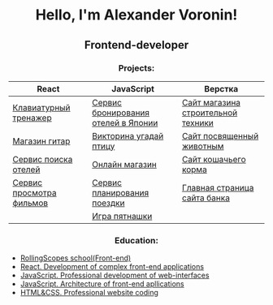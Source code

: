 <h1 align="center">Hello, I'm Alexander Voronin!</h1> 

<h2 align="center">
  Frontend-developer
</h2>

<h3 align="center"><b>Projects:</b></h3>
<table>
<thead>
<tr>
  <th><b>React</b></th>
  <th><b>JavaScript</b></th>
  <th><b>Верстка</b></th>
</tr>
</thead>
<tbody>
<tr>
  <td><a href="https://github.com/sanich123/keyboardTrainer">Клавиатурный тренажер</a></td>
  <td><a href="https://github.com/sanich123/japanBooking">Сервис бронирования отелей в Японии</a></td>

  <td><a href="https://github.com/sanich123/technomart">Сайт магазина строительной техники</a></td>
</tr>
  <tr>
  <td><a href="https://github.com/sanich123/guitarShop">Магазин гитар</a></td>
<td><a href="https://github.com/sanich123/songBird">Викторина угадай птицу</a></td>
    <td><a href="https://github.com/sanich123/onlineZoo">Сайт посвященный животным</a></td>
</tr>
    <tr>
  <td><a href="https://github.com/sanich123/sixCities">Сервис поиска отелей</a></td>
<td><a href="https://github.com/sanich123/onlineStore">Онлайн магазин</a></td>
      <td><a href="https://github.com/sanich123/CatsEnergy">Сайт кошачьего корма</a></td>
</tr>
      <tr>
  <td><a href="https://github.com/sanich123/whatToWatch">Сервис просмотра фильмов</a></td>
<td><a href="https://github.com/sanich123/bigTrip">Сервис планирования поездки</a></td>
  <td><a href="https://github.com/sanich123/ligaBank">Главная страница сайта банка</a></td>
</tr>
  <td></td>
<td><a href="https://github.com/sanich123/gemPuzzle">Игра пятнашки</a></td>
    <td></td>
</tr>
</tbody>
</table>

<h3 align="center"><b>Education:</b></h3>

* [RollingScopes school(Front-end)](https://drive.google.com/file/d/1-ncI04VWCvUck_rBAowxNcLnFpEYoGjj/view?usp=share_link)
* [React. Development of complex front-end applications](https://drive.google.com/file/d/1ssI-46rSJBBzKL-ActNSJIJ08Mt5Nsnc/view?usp=share_link)
* [JavaScript. Professional development of web-interfaces](https://drive.google.com/file/d/1UQf0h5kPPPtpvTOC6P-ZgPkmDUQEHwK_/view?usp=share_link)
* [JavaScript. Architecture of front-end apllications](https://drive.google.com/file/d/1rTTaYEioAAbpVORRTsRV-AoNsrfrkfvx/view?usp=share_link)
* [HTML&CSS. Professional website coding](https://drive.google.com/file/d/107cjd6y-kZjv9jnB0aQuqul8mkVr7F3z/view?usp=share_link)



